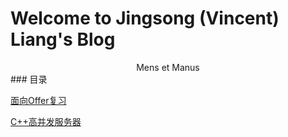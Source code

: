# Welcome to Jingsong (Vincent) Liang's Blog
<center>Mens et Manus</center>
### 目录

 [面向Offer复习](/Offer/OfferNotebook.md)
 
 [C++高并发服务器](/C%2B%2BHighConcurrentServer/01.md)



